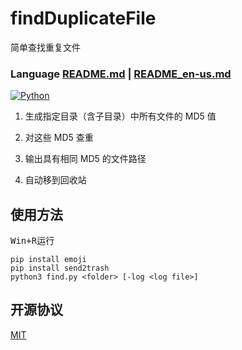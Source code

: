 # findDuplicateFile
简单查找重复文件
### Language [README.md](README.md) | [README_en-us.md](README_en-us.md)

[![Python](https://img.shields.io/badge/Python-3.7%2B-brightgreen.svg)](https://www.python.org)

1. 生成指定目录（含子目录）中所有文件的 MD5 值

2. 对这些 MD5 查重

3. 输出具有相同 MD5 的文件路径

4. 自动移到回收站

## 使用方法
<kbd>Win+R</kbd>运行
```
pip install emoji
pip install send2trash
python3 find.py <folder> [-log <log file>]
```

## 开源协议
[MIT](LICENSE) 

